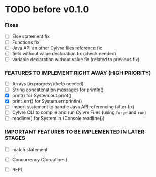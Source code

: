 # TODO before v0.1.0

### Fixes
- [ ] Else statement fix 
- [ ] Functions fix 
- [ ] Java API an other Cylvre files reference fix
- [ ] field without value declaration fix (check needed)	
- [ ] variable declaration without value fix (related to previous fix)

### FEATURES TO IMPLEMENT RIGHT AWAY (HIGH PRIORITY)
- [ ] Arrays (in progress)(help needed)
- [ ] String concatenation messages for println()
- [x] print() for System.out.print()
- [x] print_err() for System.err.println()
- [ ] import statement to handle Java API referencing (after fix) 
- [ ] Cylvre CLI to compile and run Cylvre Files (using `forge` and `run`)
- [ ] readline() for System.in (Console readline())

### IMPORTANT FEATURES TO BE IMPLEMENTED IN LATER STAGES
- [ ] match statement
- [ ] Concurrency (Coroutines)
- [ ] REPL

